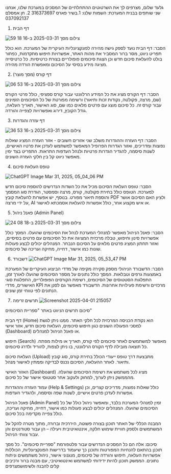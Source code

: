 גלעד שלום,
מצרפים לך את השרטוטים ההתחלתיים של המסכים במערכת שלנו,
אנחנו שני שותפים בבנית המערכת:
השמות שלנו:
1.בשיר פארס 316373697
2. חן אמסלם 037092137



1.	דף הבית
   
   ![צילום מסך 2025-03-31 ב-16 18 59](https://github.com/user-attachments/assets/7f748741-9dd3-42eb-81c5-693325c275b0)
   
הסבר: דף הבית נועד לספק גישה מהירה לפונקציונליות העיקרית של המערכת. הוא כולל תפריט ניווט, מסר ברור המסביר את מהות האתר, אפשרויות חיפוש מתקדמות, כפתור בולט להעלאת סיכום חדש וכן הצגת סיכומים פופולריים בצורת כרטיסיות. כל כרטיסייה מציגה מידע בסיסי על הסיכום ומאפשרת הורדה מהירה.

2.	דף קורס (מסך מוצר)
   
   ![צילום מסך 2025-03-31 ב-16 53 06](https://github.com/user-attachments/assets/bc0131b6-b46c-4dac-8abb-dcd92d85bacf)
   
הסבר: דף הקורס מציג את כל המידע הרלוונטי עבור קורס ספציפי, כולל פרטי הקורס (שם, מרצה, פקולטה, נקודות זכות ותיאור) ורשימה מפורטת של כל הסיכומים הזמינים עבור קורס זה. כל סיכום מוצג עם פרטים מלאים כמו שם, סוג האישור, תאריך העלאה, גודל הקובץ, דירוג ואפשרויות לצפייה והורדה.

3.	דף עזרה והגדרות

   ![צילום מסך 2025-03-31 ב-16 53 36](https://github.com/user-attachments/assets/798bcf6b-2f39-49b2-af04-bcda18d2a81a)


הסבר: דף העזרה וההגדרות משלב שני אזורים חשובים - אזור העזרה המציג שאלות נפוצות ומדריכים, ואזור הגדרות הפרופיל המאפשר למשתמש לעדכן את פרטיו האישיים, לשנות סיסמה, להגדיר הגדרות פרטיות ולנהל העדפות התראות. התפריט בצד ימין מאפשר ניווט קל בין חלקי העזרה השונים.


	
4.	טופס העלאת סיכום

   ![ChatGPT Image Mar 31, 2025, 05_04_06 PM](https://github.com/user-attachments/assets/e584e529-80f5-4d6f-b817-d20ce7306e78)

	
הסבר: טופס העלאת הסיכום מכיל את כל השדות הנדרשים להוספת סיכום חדש למערכת. הטופס כולל בחירת פקולטה, קורס, מרצה וסמסטר, הגדרת סוג המסמך והוספת תיאור מפורט. בנוסף, יש אפשרות להעלאת קובץ PDF ולציון האם הסיכום אושר על ידי מרצה, AI או איש מקצוע אחר, כולל אפשרות להעלאת אסמכתא לאישור.

5.	פאנל ניהול (Admin Panel)

![צילום מסך 2025-03-31 ב-18 08 24](https://github.com/user-attachments/assets/db20d304-eacf-431f-a559-0e122cfbcc49)

   
הסבר: פאנל הניהול מאפשר למנהלי המערכת לנהל את הסיכומים שהועלו. המסך כולל אפשרויות סינון וחיפוש, טבלה מרכזית המציגה את כל הסיכומים עם פרטים בסיסיים, ואזור תחתון המציג פרטים מלאים על הסיכום הנבחר. המנהלים יכולים לבצע פעולות שונות כמו אישור, דחייה, מחיקה ועריכה של סיכומים.


6. דשבורד
   ![ChatGPT Image Mar 31, 2025, 05_53_47 PM](https://github.com/user-attachments/assets/3a6a3791-175b-4923-acaa-91d7de0df1d1)

הסבר: הדשבורד הניהולי מספק סקירה מקיפה של מדדי הביצוע העיקריים של המערכת באמצעות גרפים וטבלאות. המסך כולל נתונים על מספר הסיכומים שהועלו לאורך זמן, התפלגות הסטטוסים של הסיכומים, רשימת הקורסים הפופולריים, התפלגות סוגי האישורים, מדדי KPI מרכזיים ורשימת פעילויות אחרונות. הדשבורד מאפשר גם לסנן את הנתונים לפי טווחי זמן שונים.


7. תרשים זרימה
![Screenshot 2025-04-01 215057](https://github.com/user-attachments/assets/b3661310-a54f-4b0e-9897-8af31e4ef2fb)


סיכום תרשים הניווט באתר "ספריית הסיכומים"

דף הבית (Home) הוא נקודת הכניסה המרכזית לכל חלקי האתר. ממנו ניתן לגשת למסכי הפעולה השונים כגון חיפוש סיכומים, העלאת סיכום חדש, אזור אישי (Dashboard) או פאנל הניהול למנהלים.

חיפוש (Search) מאפשר למשתמשים לאתר סיכומים לפי קורס, תאריך או מילות מפתח. כל תוצאה מובילה לדף הקורס הרלוונטי, בו ניתן לצפות, להוריד ולדרג סיכומים.

העלאת סיכום (Upload) מתבצעת דרך טופס ייעודי הכולל בחירת קורס, סוג קובץ ותיאור. לאחר ההעלאה, הסיכום נכנס לבדיקה וממתין לאישור מנהל.

האזור האישי (Dashboard) מציג לכל משתמש את רשימת הסיכומים שהעלה. מהממשק ניתן לערוך, למחוק ולעקוב אחר סטטוסי אישור של כל סיכום.

עמוד העזרה וההגדרות (Help & Settings) כולל שאלות נפוצות, מדריכים קצרים, וכן אפשרות לעדכן פרטים אישיים, לשנות שפה וסיסמה, ולהגדיר העדפות.

פאנל הניהול (Admin Panel) זמין למנהלי המערכת בלבד, ומאפשר ניהול כולל של כל הסיכומים שהועלו. המנהלים יכולים לבצע פעולות כמו אישור, דחייה, מחיקה ועריכה, כולל צפייה מקדימה בכל סיכום.

המבנה הכללי של האתר תוכנן בצורה פשוטה, היררכית וברורה, מתוך מטרה להקל על המשתמשים ולספק חוויית שימוש חלקה, אינטואיטיבית ויעילה – הן עבור סטודנטים והן עבור צוותי הניהול.

סיכום:
אלה הם כל המסכים הנדרשים עבור פלטפורמת "ספריית סיכומים". כל מסך תוכנן בהתאם להנחיות המפורטות ותוכנן כך שיעמוד בדרישות הפונקציונליות, הכוללות אפשרויות העלאה, חיפוש והורדה של סיכומים, מנגנוני אישור, ניהול משתמשים וניתוח נתונים. הממשק תוכנן להיות ידידותי למשתמש ואינטואיטיבי, עם מבנה ברור ורכיבים קלים להבנה ולשימושמצרפים
